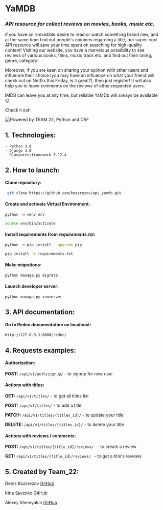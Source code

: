 # YaMDB

### _API resource for collect reviews on movies, books, music etc._
if you have an irresistible desire to read or watch something brand new, 
and at the same time find out people's opinions regarding a title, our super-cool API resource will save your time spent on searching for high-quality content!
Visiting our website, you have a marvelous possibility to see reviews of various books, films, music track etc. and find out their rating, genre, category!

Moreover, if you are keen on sharing your opinion with other users and influence their choice (you may have an influence on what your friend will check out on Netflix this Friday, is it great?), then just register! It will also help you to leave comments on the reviews of other respected users.

IMDB can leave you at any time, but reliable YaMDb will always be available 😊

Check it out!

![Powered by TEAM 22, Python and DRF](https://i.yapx.ru/TywCz.png)

## 1. Technologies:

    - Python 3.8
    - Django 3.0
    - Djangorestframework 3.12.4    

## 2. How to launch:

#### Clone repository:

```sh
 git clone https://github.com/kozarezov/api_yamdb.git
 ```

#### Create and activate Virtual Environment:

```sh
python -m venv env
 ```

```sh
source env/bin/activate
 ```

#### Install requirements from _requirements.txt_:

```sh
python -m pip install --upgrade pip
 ```

```sh
pip install -r requirements.txt
 ```

#### Make migrations:

```sh
python manage.py migrate
 ```

#### Launch developer server:

```sh
python manage.py runserver
 ```

## 3. API documentation:

#### Go to Redoc documentation on localhost:

```sh
http://127.0.0.1:8000/redoc/
 ```

## 4. Requests examples:

#### Authorization:

**POST:** `/api/v1/auth/signup/` - to signup for new user

#### Actions with titles:

**GET:** `/api/v1/titles/` - to get all titles list

**POST:** `/api/v1/titles/` - to add a title

**PATCH:** `/api/v1/titles/{titles_id}/` - to update your title

**DELETE:** `/api/v1/titles/{titles_id}/` - to delete your title

#### Actions with reviews / comments:

**POST:** `/api/v1/titles/{title_id}/reviews/ ` - to create a review

**GET:** `/api/v1/titles/{title_id}/reviews/ ` - to get a title's reviews

## 5. Created by Team_22:

Denis Kozarezov [GitHub](https://github.com/kozarezov)

Irina Savenko [GitHub](https://github.com/Savi-rina)

Alexey Shemyakin [GitHub](https://github.com/Pomor29)
